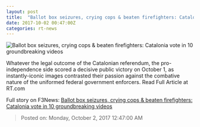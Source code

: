 ```yaml
---
layout: post
title:  "Ballot box seizures, crying cops & beaten firefighters: Catalonia vote in 10 groundbreaking videos"
date: 2017-10-02 00:47:00Z
categories: rt-news
---
```


![Ballot box seizures, crying cops & beaten firefighters: Catalonia vote in 10 groundbreaking videos](https://cdn.rt.com/files/2017.10/article/59d17c2ffc7e9305228b4567.jpg)

Whatever the legal outcome of the Catalonian referendum, the pro-independence side scored a decisive public victory on October 1, as instantly-iconic images contrasted their passion against the combative nature of the uniformed federal government enforcers. Read Full Article at RT.com


Full story on F3News: [Ballot box seizures, crying cops & beaten firefighters: Catalonia vote in 10 groundbreaking videos](http://www.f3nws.com/n/MtFSJD)

> Posted on: Monday, October 2, 2017 12:47:00 AM
